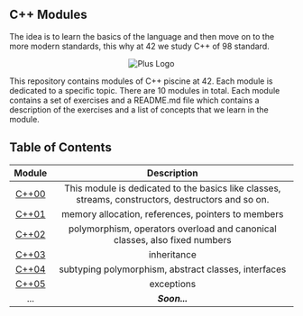 ## C++ Modules

The idea is to learn the basics of the language and then move on to the more modern standards, this why at 42 we study C++ of 98 standard.

<p align="center">
  <img src="https://github.com/AshParker19/42_CPP_modules/assets/117525743/e59d6a52-0d82-40b0-8257-54937e180677" alt="Plus Logo">
</p> 

This repository contains modules of C++ piscine at 42. Each module is dedicated to a specific topic.
There are 10 modules in total. Each module contains a set of exercises and a README.md file which contains a description of the exercises and a list of concepts that we learn in the module.

## Table of Contents
| Module | Description |
|:---:|:---:|
| [C++00](./CPP_00) | This module is dedicated to the basics like classes, streams, constructors, destructors and so on. |
| [C++01](./CPP_01) | memory allocation, references, pointers to members |
| [C++02](./CPP_02) | polymorphism, operators overload and canonical classes, also fixed numbers |
| [C++03](./CPP_03) | inheritance |
| [C++04](./CPP_04) | subtyping polymorphism, abstract classes, interfaces |
| [C++05](./CPP_05) | exceptions |
| ... | ***Soon...*** |

